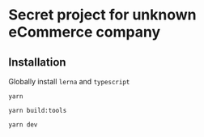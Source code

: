 # Secret project for unknown eCommerce company

## Installation
Globally install `lerna` and `typescript`

```
yarn
```

```
yarn build:tools
```
```
yarn dev
```
